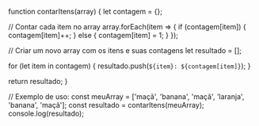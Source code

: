 function contarItens(array) {
let contagem = {};

// Contar cada item no array
array.forEach(item => {
if (contagem[item]) {
contagem[item]++;
} else {
contagem[item] = 1;
}
});

// Criar um novo array com os itens e suas contagens
let resultado = [];

for (let item in contagem) {
resultado.push(`${item}: ${contagem[item]}`);
}

return resultado;
}

// Exemplo de uso:
const meuArray = ['maçã', 'banana', 'maçã', 'laranja', 'banana', 'maçã'];
const resultado = contarItens(meuArray);
console.log(resultado);
